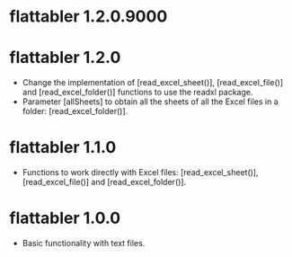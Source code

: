 # flattabler 1.2.0.9000


# flattabler 1.2.0
* Change the implementation of [read_excel_sheet()], [read_excel_file()] and [read_excel_folder()] functions to use the readxl package.
* Parameter [allSheets] to obtain all the sheets of all the Excel files in a folder: [read_excel_folder()].

# flattabler 1.1.0
* Functions to work directly with Excel files: [read_excel_sheet()], [read_excel_file()] and [read_excel_folder()].

# flattabler 1.0.0
* Basic functionality with text files.

